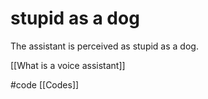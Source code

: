 # stupid as a dog
The assistant is perceived as stupid as a dog.

[[What is a voice assistant]]

#code [[Codes]] 